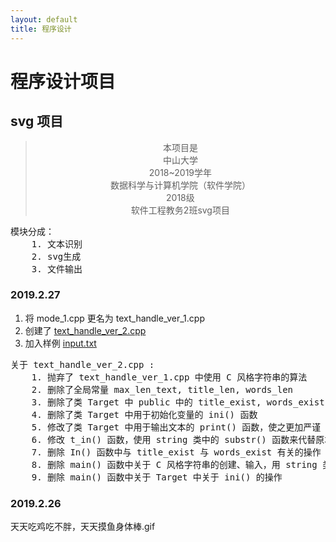 ```yaml
---
layout: default
title: 程序设计
---
```


# 程序设计项目

## svg 项目

<blockquote style="text-align: center; ">
本项目是<br>
中山大学<br>
2018~2019学年<br>
数据科学与计算机学院（软件学院）<br>
2018级<br>
软件工程教务2班svg项目<br>
</blockquote>

<pre>
模块分成：
    1. 文本识别  
    2. svg生成  
    3. 文件输出
</pre>

### 2019.2.27

1. 将 mode_1.cpp 更名为 text_handle_ver_1.cpp  
2. 创建了 <a href="text_handle_ver_2.cpp">text_handle_ver_2.cpp</a>  
3. 加入样例 <a href="input.txt">input.txt</a> 

<pre>
关于 text_handle_ver_2.cpp :
    1. 抛弃了 text_handle_ver_1.cpp 中使用 C 风格字符串的算法
    2. 删除了全局常量 max_len_text, title_len, words_len
    3. 删除了类 Target 中 public 中的 title_exist, words_exist，通过判断 title 与 words 的长度来代替前两者原本的作用
    4. 删除了类 Target 中用于初始化变量的 ini() 函数
    5. 修改了类 Target 中用于输出文本的 print() 函数，使之更加严谨
    6. 修改 t_in() 函数，使用 string 类中的 substr() 函数来代替原本字符串的复制
    7. 删除 In() 函数中与 title_exist 与 words_exist 有关的操作
    8. 删除 main() 函数中关于 C 风格字符串的创建、输入，用 string 类进行代替
    9. 删除 main() 函数中关于 Target 中关于 ini() 的操作
</pre>

### 2019.2.26

天天吃鸡吃不胖，天天摸鱼身体棒.gif